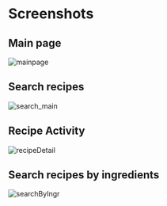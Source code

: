 # Screenshots

## Main page
![mainpage](https://user-images.githubusercontent.com/63249052/107252809-e9177c80-6a5f-11eb-82d3-1303536b3d05.png)

## Search recipes
![search_main](https://user-images.githubusercontent.com/63249052/104006584-e4497980-51d0-11eb-84b0-e68d3b1ab4eb.jpg)

## Recipe Activity
![recipeDetail](https://user-images.githubusercontent.com/63249052/107253126-3693e980-6a60-11eb-8e53-52ef973fcb6c.png)

## Search recipes by ingredients 
![searchByIngr](https://user-images.githubusercontent.com/63249052/107253430-7f4ba280-6a60-11eb-8904-7065107c1b52.png)
